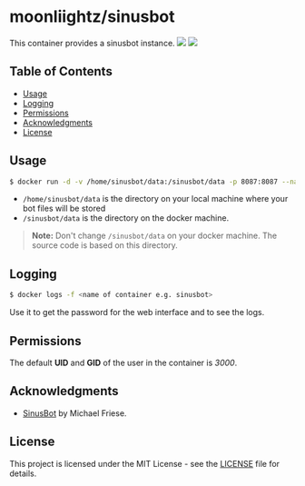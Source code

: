 # moonliightz/sinusbot
This container provides a sinusbot instance. [![](https://images.microbadger.com/badges/image/moonliightz/sinusbot.svg)](https://microbadger.com/images/moonliightz/sinusbot "Get your own image badge on microbadger.com")
[![](https://images.microbadger.com/badges/version/moonliightz/sinusbot.svg)](https://microbadger.com/images/moonliightz/sinusbot "Get your own version badge on microbadger.com")


## Table of Contents
- [Usage](#usage)
- [Logging](#logging)
- [Permissions](#permissions)
- [Acknowledgments](#acknowledgments)
- [License](#license)



## Usage
```sh
$ docker run -d -v /home/sinusbot/data:/sinusbot/data -p 8087:8087 --name sinusbot moonliightz/sinusbot:latest
```

- ``` /home/sinusbot/data ``` is the directory on your local machine where your bot files will be stored
- ``` /sinusbot/data ``` is the directory on the docker machine.
> **Note:** Don't change `/sinusbot/data` on your docker machine. The source code is based on this directory.



## Logging
```sh 
$ docker logs -f <name of container e.g. sinusbot> 
``` 
Use it to get the password for the web interface and to see the logs.



## Permissions
The default **UID** and **GID** of the user in the container is _3000_.



## Acknowledgments
* [SinusBot](http://www.sinusbot.com/) by Michael Friese.



## License
This project is licensed under the MIT License - see the [LICENSE](LICENSE) file for details.
